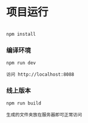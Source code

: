 # 项目运行

#### 

```

npm install

```

### 编译环境
```
npm run dev

访问 http://localhost:8088
```


### 线上版本
```
npm run build

生成的文件夹放在服务器即可正常访问
```
